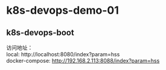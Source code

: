 # k8s-devops-demo-01
## k8s-devops-boot
访问地址：  
local: http://localhost:8080/index?param=hss  
docker-compose: http://192.168.2.113:8088/index?param=hss
